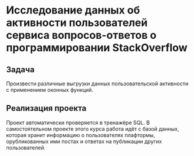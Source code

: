 # Исследование данных об активности пользователей сервиса вопросов-ответов о программировании StackOverflow
## Задача

Произвести различные выгрузки данных пользовательской активности с применением оконных функций.

## Реализация проекта

Проект автоматически проверяется в тренажёре SQL. В самостоятельном проекте этого курса работа идёт с базой данных, которая хранит информацию о пользователях плафтормы, орубликованных ими постах и ответах на публикации других пользователей. 

